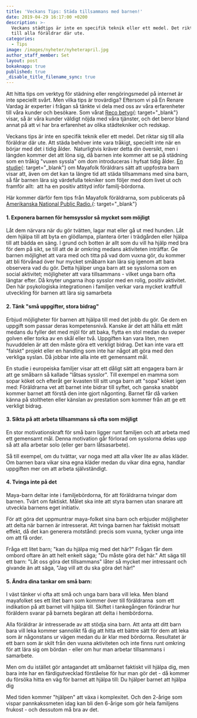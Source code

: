 ```yaml
---
title: 'Veckans Tips: Städa tillsammans med barnen!'
date: 2019-04-29 16:17:00 +0200
description: >-
  Veckans städtips är inte en specifik teknik eller ett medel. Det riktar sig
  till alla föräldrar där ute.
categories:
  - Tips
image: /images/nyheter/nyheterapril.jpg
author_staff_member: Set
layout: post
bokaknapp: true
published: true
_disable_title_filename_sync: true
---
```


Att hitta tips om verktyg f&ouml;r st&auml;dning eller reng&ouml;ringsmedel p&aring; internet &auml;r inte speciellt sv&aring;rt. Men vilka tips &auml;r trov&auml;rdiga? Eftersom vi p&aring; En Renare Vardag &auml;r experter i fr&aring;gan s&aring; t&auml;nkte vi dela med oss av v&aring;ra erfarenheter till v&aring;ra kunder och bes&ouml;kare. Som v&aring;rat [Reco betyg](https://www.reco.se/en-renare-vardag){: target="_blank"} visar, s&aring; &auml;r v&aring;ra kunder v&auml;ldigt n&ouml;jda med v&aring;ra tj&auml;nster, och det beror bland annat p&aring; att vi har bra erfarenhet av olika st&auml;dtekniker och redskap.

Veckans tips &auml;r inte en specifik teknik eller ett medel. Det riktar sig till alla f&ouml;r&auml;ldrar d&auml;r ute. Att st&auml;da beh&ouml;ver inte vara tr&aring;kigt, speciellt inte n&auml;r en b&ouml;rjar med det i tidig &aring;lder.&nbsp; Naturligtvis kr&auml;ver detta din &ouml;versikt, men i l&auml;ngden kommer det att l&ouml;na sig, d&aring; barnen inte kommer att se p&aring; st&auml;dning som en tr&aring;kig "vuxen syssla" om dom introduceras i hyfsat tidig &aring;lder. [En studie](https://www.karger.com/Article/Abstract/356763){: target="_blank"} om Mayafolk f&ouml;r&auml;ldrars s&auml;tt att uppfostra barn visar att, &auml;ven om det kan ta l&auml;ngre tid att st&auml;da tillsammans med sina barn, s&aring; f&aring;r barnen l&auml;ra sig v&auml;rdefulla tekniker som f&ouml;ljer med dom livet ut och framf&ouml;r allt:&nbsp; att ha en positiv attityd inf&ouml;r familj-b&ouml;rdorna.

H&auml;r kommer d&auml;rf&ouml;r fem tips fr&aring;n Mayafolk f&ouml;r&auml;ldrarna, som publicerats p&aring; [Amerikanska National Public Radio.](https://www.npr.org/sections/goatsandsoda/2018/06/09/616928895/how-to-get-your-kids-to-do-chores-without-resenting-it?t=1556534685315){: target="_blank"}

#### 1\. Exponera barnen f&ouml;r hemsysslor s&aring; mycket som m&ouml;jligt

L&aring;t dem n&auml;rvara n&auml;r du g&ouml;r tv&auml;tten, lagar mat eller g&aring; ut med hunden. L&aring;t dem hj&auml;lpa till att byta en gl&ouml;dlampa, plantera &ouml;rter i tr&auml;dg&aring;rden eller hj&auml;lpa till att b&auml;dda en s&auml;ng. I grund och botten &auml;r allt som du vill ha hj&auml;lp med bra f&ouml;r dem p&aring; sikt, se till att de &auml;r omkring medans aktiviteten intr&auml;ffar. Ge barnen m&ouml;jlighet att vara med och titta p&aring; vad dom vuxna g&ouml;r, du kommer att bli f&ouml;rv&aring;nad &ouml;ver hur mycket sm&aring;barn kan l&auml;ra sig igenom att bara observera vad du g&ouml;r. Detta hj&auml;lper unga barn att se sysslorna som en social aktivitet; m&ouml;jligheter att vara tillsammans - vilket unga barn ofta l&auml;ngtar efter. D&aring; knyter ungarna ihop sysslor med en rolig, positiv aktivitet. Den h&auml;r psykologiska integrationen i familjen verkar vara mycket kraftfull utveckling f&ouml;r barnen att l&auml;ra sig samarbeta

#### 2\. T&auml;nk "sm&aring; uppgifter, stora bidrag"

Erbjud m&ouml;jligheter f&ouml;r barnen att hj&auml;lpa till med det jobb du g&ouml;r. Ge dem en uppgift som passar deras kompetensniv&aring;. Kanske &auml;r det att h&aring;lla ett m&aring;tt medans du fyller det med mj&ouml;l f&ouml;r att baka, flytta en stol medan du sveper golven eller torka av en sk&aring;l eller tv&aring;. Uppgiften kan vara liten, men huvuddelen &auml;r att den m&aring;ste g&ouml;ra ett verkligt bidrag. Det kan inte vara ett "falskt" projekt eller en handling som inte har n&aring;got att g&ouml;ra med den verkliga syslan. D&aring; jobbar inte alla inte ett gemensamt m&aring;l.

En studie i europeiska familjer visar att ett d&aring;ligt s&auml;tt att engagera barn &auml;r att ge sm&aring;barn s&aring; kallade "l&aring;tsas sysslor". Till exempel en mamma som sopar k&ouml;ket och efter&aring;t ger kvasten till sitt unga barn att "sopa" k&ouml;ket igen med: F&ouml;r&auml;ldrarna vet att barnet inte bidrar till syftet, och ganska snabbt kommer barnet att f&ouml;rst&aring; den inte gjort n&aring;gonting. Barnet f&aring;r d&aring; varken k&auml;nna p&aring; stoltheten eller k&auml;nslan av prestation som kommer fr&aring;n att ge ett verkligt bidrag.

#### 3\. Sikta p&aring; att arbeta tillsammans s&aring; ofta som m&ouml;jligt

En stor motivationskraft f&ouml;r sm&aring; barn ligger runt familjen och att arbeta med ett gemensamt m&aring;l. Denna motivation g&aring;r f&ouml;rlorad om sysslorna delas upp s&aring; att alla arbetar solo (eller ger barn l&aring;tsasarbete).

S&aring; till exempel, om du tv&auml;ttar, var noga med att alla viker lite av allas kl&auml;der. Om barnen bara vikar sina egna kl&auml;der medan du vikar dina egna, handlar uppgiften mer om att arbeta sj&auml;lvst&auml;ndigt.

#### 4\. Tvinga inte p&aring; det

Maya-barn deltar inte i familjeb&ouml;rdorna, f&ouml;r att f&ouml;r&auml;ldrarna tvingar dom barnen. Tv&auml;rt om faktiskt. M&aring;let ska inte att styra barnen utan snarare att utveckla barnens eget initiativ.

F&ouml;r att g&ouml;ra det uppmuntrar maya-folket sina barn och erbjuder m&ouml;jligheter att delta n&auml;r barnen &auml;r intresserat. Att tvinga barnen har faktiskt motsatt effekt, d&aring; det kan generera motst&aring;nd: precis som vuxna, tycker unga inte om att f&aring; order.

Fr&aring;ga ett litet barn; "kan du hj&auml;lpa mig med det h&auml;r?" Fr&aring;gan f&aring;r dem ombord oftare &auml;n att helt enkelt s&auml;ga; "Du m&aring;ste g&ouml;ra det h&auml;r." Att s&auml;ga till ett barn: "L&aring;t oss g&ouml;ra det tillsammans" l&aring;ter s&aring; mycket mer intressant och givande &auml;n att s&auml;ga, "Jag vill att du ska g&ouml;ra det h&auml;r\!"

#### 5\. &Auml;ndra dina tankar om sm&aring; barn:

I v&auml;st t&auml;nker vi ofta att sm&aring; och unga barn bara vill leka. Men bland mayafolket ses ett litet barn som kommer &ouml;ver till f&ouml;r&auml;ldrarna&nbsp; som ett indikation p&aring; att barnet vill hj&auml;lpa till. Skiftet i tankeg&aring;ngen f&ouml;r&auml;ndrar hur f&ouml;r&auml;ldern svarar p&aring; barnets beg&auml;ran att delta i hemb&ouml;rdorna.

Alla f&ouml;r&auml;ldrar &auml;r intresserade av att st&ouml;dja sina barn. Att anta att ditt barn bara vill leka kommer sannolikt f&aring; dig att hitta ett b&auml;ttre s&auml;tt f&ouml;r dem att leka som &auml;r n&aring;gonstans ur v&auml;gen medan du &auml;r klar med b&ouml;rdorna. Resultatet &auml;r ett barn som &auml;r skilt fr&aring;n den vuxna aktiviteten och inte finns runt omkring f&ouml;r att l&auml;ra sig om b&ouml;rdan - eller om hur man arbetar tillsammans i samarbete.

Men om du ist&auml;llet g&ouml;r antagandet att sm&aring;barnet faktiskt vill hj&auml;lpa dig, men bara inte har en f&auml;rdigutvecklad f&ouml;rst&aring;else f&ouml;r hur man g&ouml;r det - d&aring; kommer du f&ouml;rs&ouml;ka hitta en v&auml;g f&ouml;r barnet att hj&auml;lpa till: Du hj&auml;lper barnet att hj&auml;lpa dig

Med tiden kommer "hj&auml;lpen" att v&auml;xa i komplexitet. Och den 2-&aring;rige som vispar pannkakssmeten idag kan bli den 6-&aring;rige som g&ouml;r hela familjens frukost - och dessutom m&aring; bra av det.